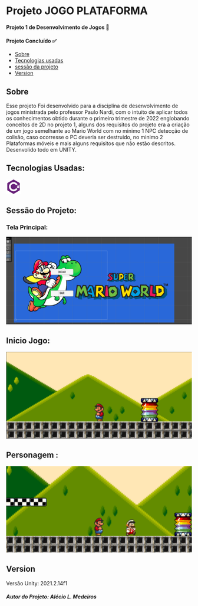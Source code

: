 <h1> Projeto JOGO PLATAFORMA </h1>
<p><b>Projeto 1 de Desenvolvimento de Jogos 🧮</b></p>


<h4> 
	Projeto Concluído ✅
</h4>

<ul>
 <li><a href="#sobre">Sobre</a></li>
 <li><a href="#tecnologias">Tecnologias usadas</a></li> 
 <li><a href="#sessao">sessão da projeto</a></li>
 <li><a href="#version">Version</a></li> 
</ul>

<h2 id="sobre">Sobre</h2>
<p>Esse projeto Foi desenvolvido para a disciplina de desenvolvimento de jogos ministrada pelo professor Paulo Nardi, com o intuito de aplicar todos os conhecimentos obtido durante o primeiro trimestre de 2022 englobando conceitos de 2D no projeto 1, alguns dos requisitos do projeto era a criação de um jogo semelhante ao Mario World com no minimo 1 NPC detecção de colisão, caso ocorresse o PC deveria ser destruido, no minimo 2 Plataformas móveis e mais alguns requisitos que não estão descritos.
Desenvolido todo em UNITY.</p>


<h2 id="tecnologias">Tecnologias Usadas:</h2>

<p>
  <img src="https://github.com/devicons/devicon/blob/master/icons/csharp/csharp-plain.svg" alt="VSCode" width="40" height="40"/><img                                                                                                                          
 
</p>

<h2 id="sessao">Sessão do Projeto:</h2>

<h3>Tela Principal:</h3>

![Começo](https://github.com/AlexDeSaran/Projeto_Plataforma/blob/main/img1.png)

<h2 id="sessao">Inicio Jogo:</h2>

![Começo](https://github.com/AlexDeSaran/Projeto_Plataforma/blob/main/img2.png)

<h2 id="sessao">Personagem :</h2>

![Começo](https://github.com/AlexDeSaran/Projeto_Plataforma/blob/main/img3.png)

<h2 id="version">Version</h2>
Versão Unity: 2021.2.14f1

##### Autor do Projeto: Alécio L. Medeiros
  </a>   
</p>
